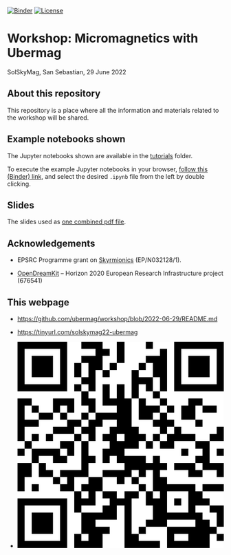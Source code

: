  [![Binder](https://mybinder.org/badge_logo.svg)](https://mybinder.org/v2/gh/ubermag/workshop/2022-06-29?urlpath=lab/tree/tutorials) [![License](https://img.shields.io/badge/License-BSD%203--Clause-blue.svg)](https://opensource.org/licenses/BSD-3-Clause) 

# Workshop: Micromagnetics with Ubermag

SolSkyMag, San Sebastian, 29 June 2022

## About this repository

This repository is a place where all the information and materials related to
the workshop will be shared. 

## Example notebooks shown

The Jupyter notebooks shown are available in the [tutorials](tutorials) folder.

To execute the example Jupyter notebooks in your browser, [follow this (Binder) link](https://mybinder.org/v2/gh/ubermag/workshop/2022-06-29?urlpath=lab/tree/tutorials), and select the desired `.ipynb` file from the left by double clicking.

## Slides

The slides used as [one combined pdf file](slides/introduction-and-closing.pdf).

## Acknowledgements

- EPSRC Programme grant on [Skyrmionics](http://www.skyrmions.ac.uk)
  (EP/N032128/1).
  
- [OpenDreamKit](http://opendreamkit.org/) – Horizon 2020 European Research
  Infrastructure project (676541)

## This webpage 

- https://github.com/ubermag/workshop/blob/2022-06-29/README.md
- https://tinyurl.com/solskymag22-ubermag

- ![QR code](media/solskymag22-ubermag-400.png)



